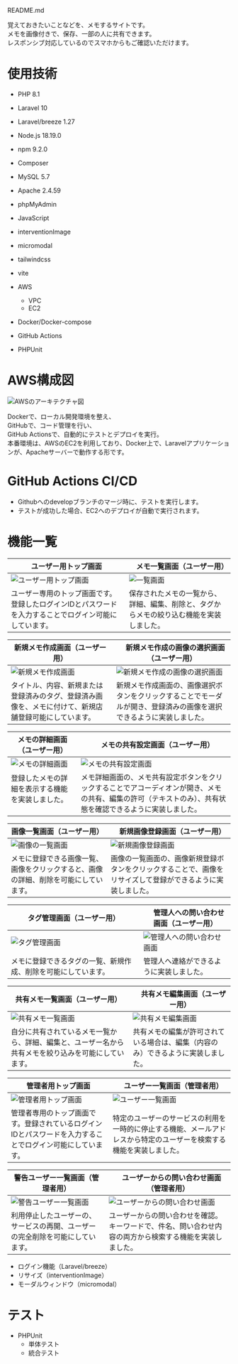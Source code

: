 README.md

覚えておきたいことなどを、メモするサイトです。<br />
メモを画像付きで、保存、一部の人に共有できます。 <br />
レスポンシブ対応しているのでスマホからもご確認いただけます。

# 使用技術

- PHP 8.1
- Laravel 10
- Laravel/breeze 1.27
- Node.js 18.19.0
- npm 9.2.0
- Composer

- MySQL 5.7
- Apache 2.4.59
- phpMyAdmin

- JavaScript
- interventionImage
- micromodal
- tailwindcss
- vite

- AWS
    - VPC
    - EC2

- Docker/Docker-compose
- GitHub Actions
- PHPUnit

# AWS構成図

![AWSのアーキテクチャ図](../readme_images/aws_architecture.png)

Dockerで、ローカル開発環境を整え、<br />
GitHubで、コード管理を行い、<br />
GitHub Actionsで、自動的にテストとデプロイを実行。<br />
本番環境は、AWSのEC2を利用しており、Docker上で、Laravelアプリケーションが、Apacheサーバーで動作する形です。

# GitHub Actions CI/CD

- Githubへのdevelopブランチのマージ時に、テストを実行します。
- テストが成功した場合、EC2へのデプロイが自動で実行されます。

# 機能一覧

| ユーザー用トップ画面                                           | 　メモ一覧画面（ユーザー用）                                |
|------------------------------------------------------|-----------------------------------------------|
| ![ユーザー用トップ画面](../readme_images/user_top.png)         | ![一覧画面](../readme_images/memo/memo_index.png) |
| ユーザー専用のトップ画面です。登録したログインIDとパスワードを入力することでログイン可能にしています。 | 保存されたメモの一覧から、詳細、編集、削除と、タグからメモの絞り込む機能を実装しました。  |

| 新規メモ作成画面（ユーザー用）                                     | 　新規メモ作成の画像の選択画面（ユーザー用）                                     |
|-----------------------------------------------------|------------------------------------------------------------|
| ![新規メモ作成画面](../readme_images/memo/memo_create.png)  | ![新規メモ作成の画像の選択画面](../readme_images/memo/memo_image.png)    |
| タイトル、内容、新規または登録済みのタグ、登録済み画像を、メモに付けて、新規店舗登録可能にしています。 | 新規メモ作成画面の、画像選択ボタンをクリックすることでモーダルが開き、登録済みの画像を選択できるように実装しました。 |

| メモの詳細画面（ユーザー用）                                  | 　メモの共有設定画面（ユーザー用）                                                              |
|-------------------------------------------------|--------------------------------------------------------------------------------|
| ![メモの詳細画面](../readme_images/memo/memo_show.png) | ![メモの共有設定画面](../readme_images/memo/memo_setting.png)                           |
| 登録したメモの詳細を表示する機能を実装しました。            　　　         | メモ詳細画面の、メモ共有設定ボタンをクリックすることでアコーディオンが開き、メモの共有、編集の許可（テキストのみ）、共有状態を確認できるように実装しました。 |

| 画像一覧画面（ユーザー用）                                      | 　新規画像登録画面（ユーザー用）                                       |
|----------------------------------------------------|--------------------------------------------------------|
| ![画像の一覧画面](../readme_images/image/image_index.png) | ![新規画像登録画面](../readme_images/image/image_create.png)   |
| メモに登録できる画像一覧、画像をクリックすると、画像の詳細、削除を可能にしています。         | 画像の一覧画面の、画像新規登録ボタンをクリックすることで、画像をリサイズして登録ができるように実装しました。 |

| タグ管理画面（ユーザー用）                                 | 　管理人への問い合わせ画面（ユーザー用）                                    |
|-----------------------------------------------|---------------------------------------------------------|
| ![タグ管理画面](../readme_images/tag/tag_index.png) | ![管理人への問い合わせ画面](../readme_images/memo/memo_contact.png) |
| メモに登録できるタグの一覧、新規作成、削除を可能にしています。               | 管理人へ連絡ができるように実装しました。                                    |

| 共有メモ一覧画面（ユーザー用）                                         | 　共有メモ編集画面（ユーザー用）                                       |
|---------------------------------------------------------|--------------------------------------------------------|
| ![共有メモ一覧画面](../readme_images/setting/setting_index.png) | ![共有メモ編集画面](../readme_images/setting/setting_edit.png) |
| 自分に共有されているメモ一覧から、詳細、編集と、ユーザー名から共有メモを絞り込みを可能にしています。      | 共有メモの編集が許可されている場合は、編集（内容のみ）できるように実装しました。               |

| 管理者用トップ画面                                              | 　ユーザー一覧画面（管理者用）                                                |
|--------------------------------------------------------|----------------------------------------------------------------|
| ![管理者用トップ画面](../readme_images/user_top.png)            | ![ユーザー一覧画面](../readme_images/users/users_index.png)            |
| 管理者専用のトップ画面です。登録されているログインIDとパスワードを入力することでログイン可能にしています。 | 特定のユーザーのサービスの利用を一時的に停止する機能、メールアドレスから特定のユーザーを検索する機能を実装しました。 　　　 |

| 警告ユーザー一覧画面（管理者用）                                              | 　ユーザーからの問い合わせ画面（管理者用）                                       |
|---------------------------------------------------------------|-------------------------------------------------------------|
| ![警告ユーザー一覧画面](../readme_images/users/warning_users_index.png) | ![ユーザーからの問い合わせ画面](../readme_images/users/users_contact.png) |
| 利用停止したユーザーの、サービスの再開、ユーザーの完全削除を可能にしています。                       | ユーザーからの問い合わせを確認。キーワードで、件名、問い合わせ内容の両方から検索する機能を実装しました。        |

- ログイン機能（Laravel/breeze）
- リサイズ（interventionImage）
- モーダルウィンドウ（micromodal）

# テスト

- PHPUnit
    - 単体テスト
    - 統合テスト
